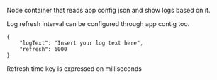 Node container that reads app config json and show logs based on it.

Log refresh interval can be configured through app contig too.

```
{
    "logText": "Insert your log text here",
    "refresh": 6000
}
```

Refresh time key is expressed on milliseconds